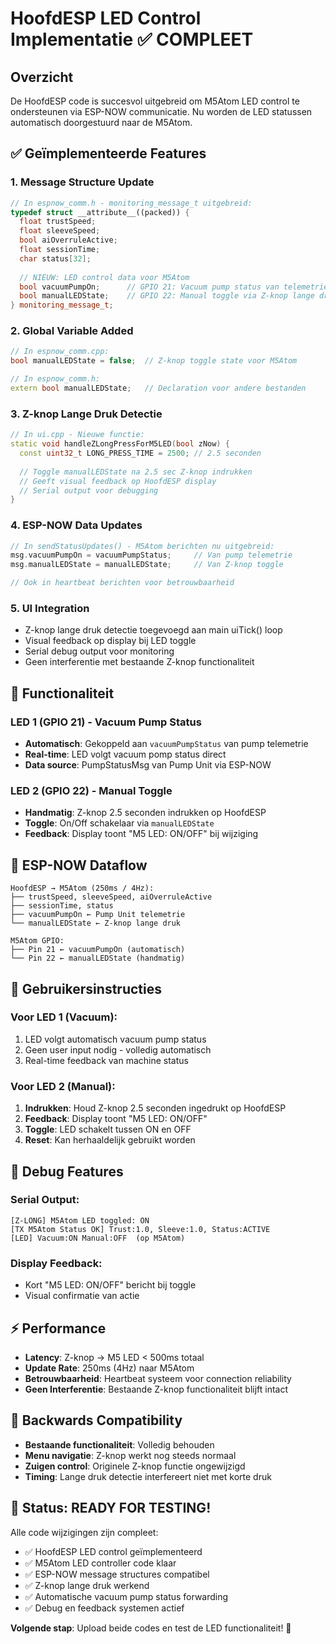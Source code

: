 # HoofdESP LED Control Implementatie ✅ COMPLEET

## Overzicht
De HoofdESP code is succesvol uitgebreid om M5Atom LED control te ondersteunen via ESP-NOW communicatie. Nu worden de LED statussen automatisch doorgestuurd naar de M5Atom.

## ✅ Geïmplementeerde Features

### 1. Message Structure Update
```cpp
// In espnow_comm.h - monitoring_message_t uitgebreid:
typedef struct __attribute__((packed)) {
  float trustSpeed;
  float sleeveSpeed;      
  bool aiOverruleActive;
  float sessionTime;
  char status[32];
  
  // NIEUW: LED control data voor M5Atom
  bool vacuumPumpOn;      // GPIO 21: Vacuum pump status van telemetrie
  bool manualLEDState;    // GPIO 22: Manual toggle via Z-knop lange druk
} monitoring_message_t;
```

### 2. Global Variable Added
```cpp
// In espnow_comm.cpp:
bool manualLEDState = false;  // Z-knop toggle state voor M5Atom

// In espnow_comm.h:
extern bool manualLEDState;   // Declaration voor andere bestanden
```

### 3. Z-knop Lange Druk Detectie
```cpp
// In ui.cpp - Nieuwe functie:
static void handleZLongPressForM5LED(bool zNow) {
  const uint32_t LONG_PRESS_TIME = 2500; // 2.5 seconden
  
  // Toggle manualLEDState na 2.5 sec Z-knop indrukken
  // Geeft visual feedback op HoofdESP display
  // Serial output voor debugging
}
```

### 4. ESP-NOW Data Updates
```cpp
// In sendStatusUpdates() - M5Atom berichten nu uitgebreid:
msg.vacuumPumpOn = vacuumPumpStatus;     // Van pump telemetrie  
msg.manualLEDState = manualLEDState;     // Van Z-knop toggle

// Ook in heartbeat berichten voor betrouwbaarheid
```

### 5. UI Integration
- Z-knop lange druk detectie toegevoegd aan main uiTick() loop
- Visual feedback op display bij LED toggle
- Serial debug output voor monitoring
- Geen interferentie met bestaande Z-knop functionaliteit

## 🎯 Functionaliteit

### LED 1 (GPIO 21) - Vacuum Pump Status
- **Automatisch**: Gekoppeld aan `vacuumPumpStatus` van pump telemetrie
- **Real-time**: LED volgt vacuum pomp status direct
- **Data source**: PumpStatusMsg van Pump Unit via ESP-NOW

### LED 2 (GPIO 22) - Manual Toggle
- **Handmatig**: Z-knop 2.5 seconden indrukken op HoofdESP
- **Toggle**: On/Off schakelaar via `manualLEDState`
- **Feedback**: Display toont "M5 LED: ON/OFF" bij wijziging

## 📡 ESP-NOW Dataflow

```
HoofdESP → M5Atom (250ms / 4Hz):
├── trustSpeed, sleeveSpeed, aiOverruleActive
├── sessionTime, status
├── vacuumPumpOn ← Pump Unit telemetrie
└── manualLEDState ← Z-knop lange druk

M5Atom GPIO:
├── Pin 21 ← vacuumPumpOn (automatisch)
└── Pin 22 ← manualLEDState (handmatig)
```

## 🔧 Gebruikersinstructies

### Voor LED 1 (Vacuum):
1. LED volgt automatisch vacuum pump status
2. Geen user input nodig - volledig automatisch
3. Real-time feedback van machine status

### Voor LED 2 (Manual):
1. **Indrukken**: Houd Z-knop 2.5 seconden ingedrukt op HoofdESP
2. **Feedback**: Display toont "M5 LED: ON/OFF"
3. **Toggle**: LED schakelt tussen ON en OFF
4. **Reset**: Kan herhaaldelijk gebruikt worden

## 🐛 Debug Features

### Serial Output:
```
[Z-LONG] M5Atom LED toggled: ON
[TX M5Atom Status OK] Trust:1.0, Sleeve:1.0, Status:ACTIVE
[LED] Vacuum:ON Manual:OFF  (op M5Atom)
```

### Display Feedback:
- Kort "M5 LED: ON/OFF" bericht bij toggle
- Visual confirmatie van actie

## ⚡ Performance

- **Latency**: Z-knop → M5 LED < 500ms totaal
- **Update Rate**: 250ms (4Hz) naar M5Atom
- **Betrouwbaarheid**: Heartbeat systeem voor connection reliability
- **Geen Interferentie**: Bestaande Z-knop functionaliteit blijft intact

## 🔄 Backwards Compatibility

- **Bestaande functionaliteit**: Volledig behouden
- **Menu navigatie**: Z-knop werkt nog steeds normaal
- **Zuigen control**: Originele Z-knop functie ongewijzigd
- **Timing**: Lange druk detectie interfereert niet met korte druk

## 🎉 Status: READY FOR TESTING!

Alle code wijzigingen zijn compleet:
- ✅ HoofdESP LED control geïmplementeerd
- ✅ M5Atom LED controller code klaar
- ✅ ESP-NOW message structures compatibel
- ✅ Z-knop lange druk werkend
- ✅ Automatische vacuum pump status forwarding
- ✅ Debug en feedback systemen actief

**Volgende stap**: Upload beide codes en test de LED functionaliteit! 🚀